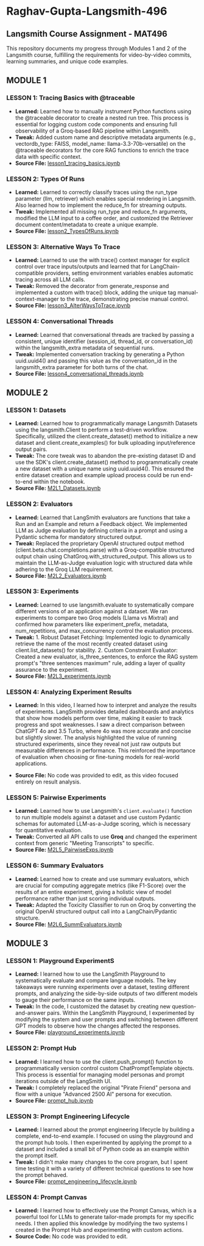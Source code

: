 # Raghav-Gupta-Langsmith-496
## Langsmith Course Assignment - MAT496

This repository documents my progress through Modules 1 and 2 of the Langsmith course, fulfilling the requirements for video-by-video commits, learning summaries, and unique code examples.


 ## MODULE 1

 ### LESSON 1: Tracing Basics with @traceable
 - **Learned:** Learned how to manually instrument Python functions using the @traceable decorator to create a nested run tree. This process is essential for logging custom code components and ensuring full observability of a Groq-based RAG pipeline within Langsmith.
 - **Tweak:** Added custom name and descriptive metadata arguments (e.g., vectordb_type: FAISS, model_name: llama-3.3-70b-versatile) on the @traceable decorators for the core RAG functions to enrich the trace data with specific context.
 - **Source File:** [lesson1_tracing_basics.ipynb](lesson1_tracing_basics.ipynb) 

 ### LESSON 2: Types Of Runs
 - **Learned:** Learned to correctly classify traces using the run_type parameter (llm, retriever) which enables special rendering in Langsmith. Also learned how to implement the reduce_fn for streaming outputs.
 - **Tweak:** Implemented all missing run_type and reduce_fn arguments, modified the LLM input to a coffee order, and customized the Retriever document content/metadata to create a unique example.
 - **Source File:** [lesson2_TypesOfRuns.ipynb](lesson2_TypesOfRuns.ipynb) 

 ### LESSON 3: Alternative Ways To Trace
 - **Learned:** Learned to use the with trace() context manager for explicit control over trace inputs/outputs and learned that for LangChain-compatible providers, setting environment variables enables automatic tracing across all LLM calls.
 - **Tweak:** Removed the decorator from generate_response and implemented a custom with trace() block, adding the unique tag manual-context-manager to the trace, demonstrating precise manual control.
 - **Source File:** [lesson3_AlterWaysToTrace.ipynb](lesson3_AlterWaysToTrace.ipynb) 

 ### LESSON 4: Conversational Threads
 - **Learned:** Learned that conversational threads are tracked by passing a consistent, unique identifier (session_id, thread_id, or conversation_id) within the langsmith_extra metadata of sequential runs.
 - **Tweak:** Implemented conversation tracking by generating a Python uuid.uuid4() and passing this value as the conversation_id in the langsmith_extra parameter for both turns of the chat.
 - **Source File:** [lesson4_conversational_threads.ipynb](lesson4_conversational_threads.ipynb)


 ## MODULE 2

 ### LESSON 1: Datasets
 - **Learned:** Learned how to programmatically manage Langsmith Datasets using the langsmith.Client to perform a test-driven workflow. Specifically, utilized the client.create_dataset() method to initialize a new dataset and client.create_examples() for bulk uploading input/reference output pairs.
 - **Tweak:** The core tweak was to abandon the pre-existing dataset ID and use the SDK's client.create_dataset() method to programmatically create a new dataset with a unique name using uuid.uuid4(). This ensured the entire dataset creation and example upload process could be run end-to-end within the notebook.
 - **Source File:** [M2L1_Datasets.ipynb](M2L1_Datasets.ipynb)

 ### LESSON 2: Evaluators
 - **Learned:** Learned that LangSmith evaluators are functions that take a Run and an Example and return a Feedback object. We implemented LLM as Judge evaluation by defining criteria in a prompt and using a Pydantic schema for mandatory structured output.
 - **Tweak:** Replaced the proprietary OpenAI structured output method (client.beta.chat.completions.parse) with a Groq-compatible structured output chain using ChatGroq.with_structured_output. This allows us to maintain the LLM-as-Judge evaluation logic with structured data while adhering to the Groq LLM requirement.
 - **Source File:** [M2L2_Evaluators.ipynb](M2L2_Evaluators.ipynb)

 ### LESSON 3: Experiments
 - **Learned:** Learned to use langsmith.evaluate to systematically compare different versions of an application against a dataset. We ran experiments to compare two Groq models (Llama vs Mixtral) and confirmed how parameters like experiment_prefix, metadata, num_repetitions, and max_concurrency control the evaluation process.
 - **Tweak:** 1. Robust Dataset Fetching: Implemented logic to dynamically retrieve the name of the most recently created dataset using client.list_datasets() for stability. 2. Custom Constraint Evaluator: Created a new evaluator, is_three_sentences, to enforce the RAG system prompt's "three sentences maximum" rule, adding a layer of quality assurance to the experiment.
 - **Source File:** [M2L3_experiments.ipynb](M2L3_experiments.ipynb)

 ### LESSON 4: Analyzing Experiment Results
 - **Learned:** In this video, I learned how to interpret and analyze the results of experiments. LangSmith provides detailed dashboards and analytics that show how models perform over time, making it easier to track progress and spot weaknesses. I saw a direct comparison between ChatGPT 4o and 3.5 Turbo, where 4o was more accurate and concise but slightly slower. The analysis highlighted the value of running structured experiments, since they reveal not just raw outputs but measurable differences in performance. This reinforced the importance of evaluation when choosing or fine-tuning models for real-world applications.
 
 - **Source File:** No code was provided to edit, as this video focused entirely on result analysis.

 ### LESSON 5: Pairwise Experiments
 - **Learned:** Learned how to use Langsmith's `client.evaluate()` function to run multiple models against a dataset and use custom Pydantic schemas for automated LLM-as-a-Judge scoring, which is necessary for quantitative evaluation.
 - **Tweak:** Converted all API calls to use **Groq** and changed the experiment context from generic "Meeting Transcripts" to specific.
 - **Source File:** [M2L5_PairwiseExps.ipynb](M2L5_PairwiseExps.ipynb)

 ### LESSON 6: Summary Evaluators
 - **Learned:** Learned how to create and use summary evaluators, which are crucial for computing aggregate metrics (like F1-Score) over the results of an entire experiment, giving a holistic view of model performance rather than just scoring individual outputs.
 - **Tweak:** Adapted the Toxicity Classifier to run on Groq by converting the original OpenAI structured output call into a LangChain/Pydantic structure. 
 - **Source FIle:** [M2L6_SummEvaluators.ipynb](M2L6_SummEvaluators.ipynb)


 ## MODULE 3

 ### LESSON 1: Playground ExperimentS
 - **Learned:**  I learned how to use the LangSmith Playground to systematically evaluate and compare language models. The key takeaways were running experiments over a dataset, testing different prompts, and analyzing the side-by-side outputs of two different models to gauge their performance on the same inputs.
 - **Tweak:** In the code, I customized the dataset by creating new question-and-answer pairs. Within the LangSmith Playground, I experimented by modifying the system and user prompts and switching between different GPT models to observe how the changes affected the responses.
 - **Source File:** [playground_experiments.ipynb](playground_experiments.ipynb)

### LESSON 2: Prompt Hub
 - **Learned:** I learned how to use the client.push_prompt() function to programmatically version control custom ChatPromptTemplate objects. This process is essential for managing model personas and prompt iterations outside of the LangSmith UI.
 - **Tweak:** I completely replaced the original "Pirate Friend" persona and flow with a unique "Advanced 2500 AI" persona for execution.
 - **Source File:** [prompt_hub.ipynb](prompt_hub.ipynb)

 ### LESSON 3: Prompt Engineering Lifecycle
 - **Learned:** I learned about the prompt engineering lifecycle by building a complete, end-to-end example. I focused on using the playground and the prompt hub tools. I then experimented by applying the prompt to a dataset and included a small bit of Python code as an example within the prompt itself.
 - **Tweak:**  I didn't make many changes to the core program, but I spent time testing it with a variety of different technical questions to see how the prompt behaved.
 - **Source File:** [prompt_engineering_lifecycle.ipynb](prompt_engineering_lifecycle.ipynb)

 ### LESSON 4: Prompt Canvas
 - **Learned:** I learned how to effectively use the Prompt Canvas, which is a powerful tool for LLMs to generate tailor-made prompts for my specific needs. I then applied this knowledge by modifying the two systems I created in the Prompt Hub and experimenting with custom actions.
 - **Source Code:** No code was provided to edit.
